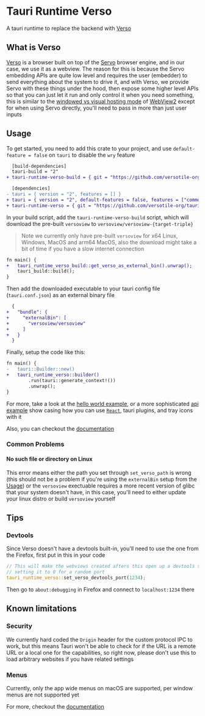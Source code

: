 # Tauri Runtime Verso

A tauri runtime to replace the backend with [Verso](https://github.com/tauri-apps/verso)

## What is Verso

[Verso](https://github.com/tauri-apps/verso) is a browser built on top of the [Servo](https://servo.org/) browser engine, and in our case, we use it as a webview. The reason for this is because the Servo embedding APIs are quite low level and requires the user (embedder) to send everything about the system to drive it, and with Verso, we provide Servo with these things under the hood, then expose some higher level APIs so that you can just let it run and only control it when you need something, this is similar to the [windowed vs visual hosting mode](https://learn.microsoft.com/en-us/microsoft-edge/webview2/concepts/windowed-vs-visual-hosting) of [WebView2](https://developer.microsoft.com/en-us/microsoft-edge/webview2) except for when using Servo directly, you'll need to pass in more than just user inputs

## Usage

To get started, you need to add this crate to your project, and use `default-feature = false` on `tauri` to disable the `wry` feature

```diff
  [build-dependencies]
  tauri-build = "2"
+ tauri-runtime-verso-build = { git = "https://github.com/versotile-org/tauri-runtime-verso.git" }

  [dependencies]
- tauri = { version = "2", features = [] }
+ tauri = { version = "2", default-features = false, features = ["common-controls-v6"] }
+ tauri-runtime-verso = { git = "https://github.com/versotile-org/tauri-runtime-verso.git" }
```

In your build script, add the `tauri-runtime-verso-build` script, which will download the pre-built `versoview` to `versoview/versoview-{target-triple}`

> Note we currently only have pre-built `versoview` for x64 Linux, Windows, MacOS and arm64 MacOS, also the download might take a bit of time if you have a slow internet connection

```diff
fn main() {
+   tauri_runtime_verso_build::get_verso_as_external_bin().unwrap();
    tauri_build::build();
}
```

Then add the downloaded executable to your tauri config file (`tauri.conf.json`) as an external binary file

```diff
  {
+   "bundle": {
+     "externalBin": [
+       "versoview/versoview"
+     ]
+   }
  }
```

Finally, setup the code like this:

```diff
fn main() {
-   tauri::Builder::new()
+   tauri_runtime_verso::builder()
        .run(tauri::generate_context!())
        .unwrap();
}
```

For more, take a look at the [hello world example](examples/helloworld), or a more sophisticated [api example](examples/api) show casing how you can use [`React`](https://react.dev/), tauri plugins, and tray icons with it

Also, you can checkout the [documentation](https://versotile-org.github.io/tauri-runtime-verso/tauri_runtime_verso)

### Common Problems

#### No such file or directory on Linux

This error means either the path you set through `set_verso_path` is wrong (this should not be a problem if you're using the `externalBin` setup from the [Usage](#usage)) or the `versoview` exectuable requires a more recent version of glibc that your system doesn't have, in this case, you'll need to either update your linux distro or build `versoview` yourself

## Tips

### Devtools

Since Verso doesn't have a devtools built-in, you'll need to use the one from the Firefox, first put in this in your code

```rust
// This will make the webviews created afters this open up a devtools server on this port,
// setting it to 0 for a random port
tauri_runtime_verso::set_verso_devtools_port(1234);
```

Then go to `about:debugging` in Firefox and connect to `localhost:1234` there

## Known limitations

### Security

We currently hard coded the `Origin` header for the custom protocol IPC to work, but this means Tauri won't be able to check for if the URL is a remote URL or a local one for the capabilities, so right now, please don't use this to load arbitrary websites if you have related settings

### Menus

Currently, only the app wide menus on macOS are supported, per window menus are not supported yet

For more, checkout the [documentation](https://versotile-org.github.io/tauri-runtime-verso/tauri_runtime_verso)
